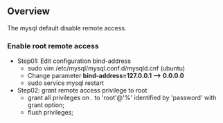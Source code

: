 ## Overview
The mysql default disable remote access.

### Enable root remote access
+ Step01: Edit configuration bind-address
  - sudo vim /etc/mysql/mysql.conf.d/mysqld.cnf (ubuntu)
  - Change parameter **bind-address=127.0.0.1 --> 0.0.0.0**
  - sudo service mysql restart
+ Step02: grant remote access privilege to root
  - grant all privileges on *.* to 'root'@'%' identified by 'password' with grant option;
  - flush privileges;
